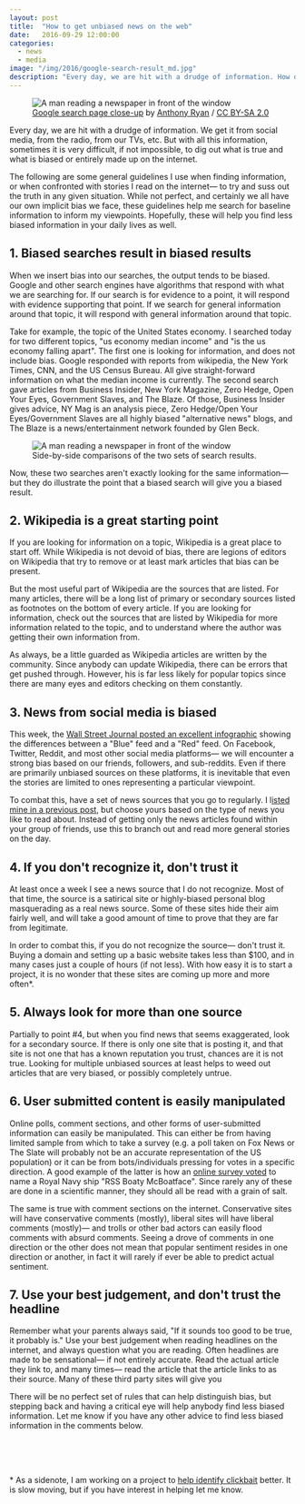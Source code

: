 ```yaml
---
layout: post
title:  "How to get unbiased news on the web"
date:   2016-09-29 12:00:00
categories:
  - news
  - media
image: "/img/2016/google-search-result_md.jpg"
description: "Every day, we are hit with a drudge of information. How do we differentiate the facts from the bias? Some tips that I use to try and wade through the information on the internet."
---
```


<figure>
  <img src="/img/2016/google-search-result_md.jpg" srcset="/img/2016/google-search-result_sm.jpg 350w, /img/2016/google-search-result_md.jpg 748w, /img/2016/google-search-result_lg.jpg 1496w" alt="A man reading a newspaper in front of the window">
  <figcaption><a href="https://www.flickr.com/photos/useanthonyryansphotos/7946386402/" target="\_blank">Google search page close-up</a> by <a href="https://www.flickr.com/photos/useanthonyryansphotos/" target="\_blank">Anthony Ryan</a> / <a href="https://creativecommons.org/licenses/by-sa/2.0/" target="\_blank">CC BY-SA 2.0</a></figcaption>
</figure>


Every day, we are hit with a drudge of information. We get it from social media, from the radio, from our TVs, etc. But with all this information, sometimes it is very difficult, if not impossible, to dig out what is true and what is biased or entirely made up on the internet.

The following are some general guidelines I use when finding information, or when confronted with stories I read on the internet— to try and suss out the truth in any given situation. While not perfect, and certainly we all have our own implicit bias we face, these guidelines help me search for baseline information to inform my viewpoints. Hopefully, these will help you find less biased information in your daily lives as well.    


## 1. Biased searches result in biased results

When we insert bias into our searches, the output tends to be biased. Google and other search engines have algorithms that respond with what we are searching for. If our search is for evidence to a point, it will respond with evidence supporting that point. If we search for general information around that topic, it will respond with general information around that topic.

Take for example, the topic of the United States economy. I searched today for two different topics, "us economy median income" and "is the us economy falling apart". The first one is looking for information, and does not include bias. Google responded with reports from wikipedia, the New York Times, CNN, and the US Census Bureau. All give straight-forward information on what the median income is currently. The second search gave articles from Business Insider, New York Magazine, Zero Hedge, Open Your Eyes, Government Slaves, and The Blaze. Of those, Business Insider gives advice, NY Mag is an analysis piece, Zero Hedge/Open Your Eyes/Government Slaves are all highly biased "alternative news" blogs, and The Blaze is a news/entertainment network founded by Glen Beck.

<figure>
  <img src="/img/2016/google-biased-vs-unbiased_md.png" srcset="/img/2016/google-biased-vs-unbiased_sm.png 350w, /img/2016/google-biased-vs-unbiased.png 748w, /img/2016/google-biased-vs-unbiased_lg.png 1496w" alt="A man reading a newspaper in front of the window">
  <figcaption>Side-by-side comparisons of the two sets of search results.</figcaption>
</figure>

Now, these two searches aren't exactly looking for the same information— but they do illustrate the point that a biased search will give you a biased result.


## 2. Wikipedia is a great starting point

If you are looking for information on a topic, Wikipedia is a great place to start off. While Wikipedia is not devoid of bias, there are legions of editors on Wikipedia that try to remove or at least mark articles that bias can be present.

But the most useful part of Wikipedia are the sources that are listed. For many articles, there will be a long list of primary or secondary sources listed as footnotes on the bottom of every article. If you are looking for information, check out the sources that are listed by Wikipedia for more information related to the topic, and to understand where the author was getting their own information from.

As always, be a little guarded as Wikipedia articles are written by the community. Since anybody can update Wikipedia, there can be errors that get pushed through. However, his is far less likely for popular topics since there are many eyes and editors checking on them constantly.

## 3. News from social media is biased

This week, the [Wall Street Journal posted an excellent infographic](http://graphics.wsj.com/blue-feed-red-feed/) showing the differences between a "Blue" feed and a "Red" feed. On Facebook, Twitter, Reddit, and most other social media platforms— we will encounter a strong bias based on our friends, followers, and sub-reddits. Even if there are primarily unbiased sources on these platforms, it is inevitable that even the stories are limited to ones representing a particular viewpoint.

To combat this, have a set of news sources that you go to regularly. I l[isted mine in a previous post](/writings/where-i-go-for-the-news/), but choose yours based on the type of news you like to read about. Instead of getting only the news articles found within your group of friends, use this to branch out and read more general stories on the day.


## 4. If you don't recognize it, don't trust it

At least once a week I see a news source that I do not recognize. Most of that time, the source is a satirical site or highly-biased personal blog masquerading as a real news source. Some of these sites hide their aim fairly well, and will take a good amount of time to prove that they are far from legitimate.

In order to combat this, if you do not recognize the source— don't trust it. Buying a domain and setting up a basic website takes less than $100, and in many cases just a couple of hours (if not less). With how easy it is to start a project, it is no wonder that these sites are coming up more and more often*.

## 5. Always look for more than one source

Partially to point #4, but when you find news that seems exaggerated, look for a secondary source. If there is only one site that is posting it, and that site is not one that has a known reputation you trust, chances are it is not true. Looking for multiple unbiased sources at least helps to weed out articles that are very biased, or possibly completely untrue.

## 6. User submitted content is easily manipulated

Online polls, comment sections, and other forms of user-submitted information can easily be manipulated. This can either be from having limited sample from which to take a survey (e.g. a poll taken on Fox News or The Slate will probably not be an accurate representation of the US population) or it can be from bots/individuals pressing for votes in a specific direction. A good example of the latter is how an [online survey voted](http://www.nytimes.com/2016/03/22/world/europe/boaty-mcboatface-what-you-get-when-you-let-the-internet-decide.html?_r=0) to name a Royal Navy ship "RSS Boaty McBoatface". Since rarely any of these are done in a scientific manner, they should all be read with a grain of salt.

The same is true with comment sections on the internet. Conservative sites will have conservative comments (mostly), liberal sites will have liberal comments (mostly)— and trolls or other bad actors can easily flood comments with absurd comments. Seeing a drove of comments in one direction or the other does not mean that popular sentiment resides in one direction or another, in fact it will rarely if ever be able to predict actual sentiment.

## 7. Use your best judgement, and don't trust the headline

Remember what your parents always said, "If it sounds too good to be true, it probably is." Use your best judgement when reading headlines on the internet, and always question what you are reading. Often headlines are made to be sensational— if not entirely accurate. Read the actual article they link to, and many times— read the article that the article links to as their source. Many of these third party sites will give you

There will be no perfect set of rules that can help distinguish bias, but stepping back and having a critical eye will help anybody find less biased information. Let me know if you have any other advice to find less biased information in the comments below.


<br />
<br />
<br />

\* As a sidenote, I am working on a project to [help identify clickbait](https://github.com/clickbait/clickbait-blocker) better. It is slow moving, but if you have interest in helping let me know.
